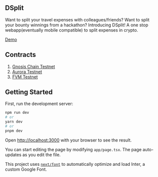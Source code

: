 ## DSplit
Want to split your travel expenses with colleagues/friends? Want to split your bounty winnings from a hackathon?
Introducing DSplit! A one stop webapp(eventually mobile compatible) to split expenses in crypto.


[Demo](TBD)

## Contracts

1. [Gnosis Chain Testnet](TBD)
2. [Aurora Testnet](TBD)
3. [FVM Testnet](TBD)

## Getting Started

First, run the development server:

```bash
npm run dev
# or
yarn dev
# or
pnpm dev
```

Open [http://localhost:3000](http://localhost:3000) with your browser to see the result.

You can start editing the page by modifying `app/page.tsx`. The page auto-updates as you edit the file.

This project uses [`next/font`](https://nextjs.org/docs/basic-features/font-optimization) to automatically optimize and load Inter, a custom Google Font.
